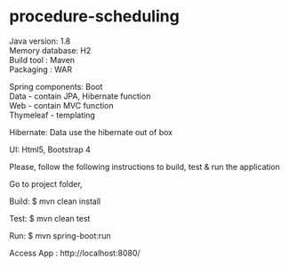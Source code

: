 # procedure-scheduling

Java version: 1.8 \
Memory database: H2 \
Build tool : Maven \
Packaging : WAR 

Spring components:
Boot \
Data - contain JPA, Hibernate function \
Web - contain MVC function \
Thymeleaf - templating

Hibernate:
Data use the hibernate out of box  

UI:
Html5, Bootstrap 4

Please, follow the following instructions to build, test & run the application 

Go to project folder,

Build:
$ mvn clean install

Test: 
$ mvn clean test

Run:
$ mvn spring-boot:run

Access App : http://localhost:8080/



